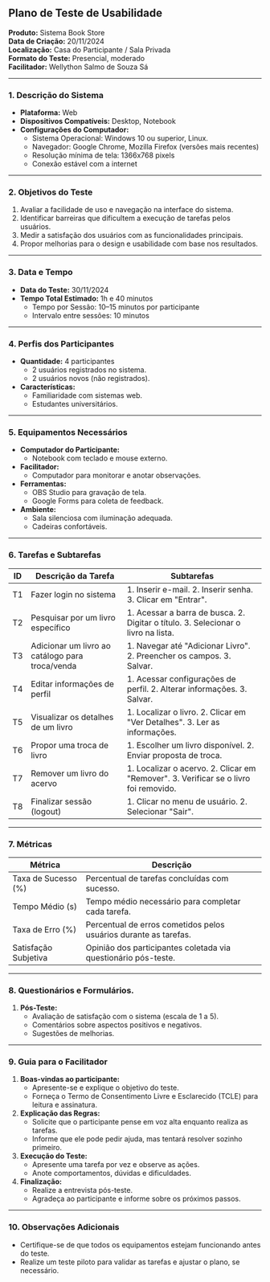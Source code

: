 ## **Plano de Teste de Usabilidade**
**Produto:** Sistema Book Store  
**Data de Criação:** 20/11/2024  
**Localização:** Casa do Participante / Sala Privada  
**Formato do Teste:** Presencial, moderado  
**Facilitador:** Wellython Salmo de Souza Sá  

---

### **1. Descrição do Sistema**
- **Plataforma:** Web
- **Dispositivos Compatíveis:** Desktop, Notebook
- **Configurações do Computador:**
  - Sistema Operacional: Windows 10 ou superior, Linux.
  - Navegador: Google Chrome, Mozilla Firefox (versões mais recentes)
  - Resolução mínima de tela: 1366x768 pixels
  - Conexão estável com a internet

---

### **2. Objetivos do Teste**
1. Avaliar a facilidade de uso e navegação na interface do sistema.
2. Identificar barreiras que dificultem a execução de tarefas pelos usuários.
3. Medir a satisfação dos usuários com as funcionalidades principais.
4. Propor melhorias para o design e usabilidade com base nos resultados.

---

### **3. Data e Tempo**
- **Data do Teste:** 30/11/2024
- **Tempo Total Estimado:** 1h e 40 minutos 
  - Tempo por Sessão: 10–15 minutos por participante  
  - Intervalo entre sessões: 10 minutos  

---

### **4. Perfis dos Participantes**
- **Quantidade:** 4 participantes
  - 2 usuários registrados no sistema.
  - 2 usuários novos (não registrados).  
- **Características:**  
  - Familiaridade com sistemas web.
  - Estudantes universitários.

---

### **5. Equipamentos Necessários**
- **Computador do Participante:**
  - Notebook com teclado e mouse externo.
- **Facilitador:**
  - Computador para monitorar e anotar observações.
- **Ferramentas:**
  - OBS Studio para gravação de tela.
  - Google Forms para coleta de feedback.
- **Ambiente:**
  - Sala silenciosa com iluminação adequada.
  - Cadeiras confortáveis.

---

### **6. Tarefas e Subtarefas**
| **ID** | **Descrição da Tarefa**                            | **Subtarefas**                                          |
|--------|----------------------------------------------------|--------------------------------------------------------|
| T1     | Fazer login no sistema                             | 1. Inserir e-mail. 2. Inserir senha. 3. Clicar em "Entrar". |
| T2     | Pesquisar por um livro específico                  | 1. Acessar a barra de busca. 2. Digitar o título. 3. Selecionar o livro na lista. |
| T3     | Adicionar um livro ao catálogo para troca/venda    | 1. Navegar até "Adicionar Livro". 2. Preencher os campos. 3. Salvar. |
| T4     | Editar informações de perfil                      | 1. Acessar configurações de perfil. 2. Alterar informações. 3. Salvar. |
| T5     | Visualizar os detalhes de um livro                | 1. Localizar o livro. 2. Clicar em "Ver Detalhes". 3. Ler as informações. |
| T6     | Propor uma troca de livro                         | 1. Escolher um livro disponível. 2. Enviar proposta de troca. |
| T7     | Remover um livro do acervo                       | 1. Localizar o acervo. 2. Clicar em "Remover". 3. Verificar se o livro foi removido. |
| T8     | Finalizar sessão (logout)                         | 1. Clicar no menu de usuário. 2. Selecionar "Sair". |

---

### **7. Métricas**
| **Métrica**           | **Descrição**                                                    |
|------------------------|------------------------------------------------------------------|
| Taxa de Sucesso (%)    | Percentual de tarefas concluídas com sucesso.                   |
| Tempo Médio (s)        | Tempo médio necessário para completar cada tarefa.              |
| Taxa de Erro (%)       | Percentual de erros cometidos pelos usuários durante as tarefas.|
| Satisfação Subjetiva   | Opinião dos participantes coletada via questionário pós-teste.  |

---

### **8. Questionários e Formulários**.  
1. **Pós-Teste:**  
   - Avaliação de satisfação com o sistema (escala de 1 a 5).  
   - Comentários sobre aspectos positivos e negativos.  
   - Sugestões de melhorias.  

---

### **9. Guia para o Facilitador**
1. **Boas-vindas ao participante:**
   - Apresente-se e explique o objetivo do teste.
   - Forneça o Termo de Consentimento Livre e Esclarecido (TCLE) para leitura e assinatura.
2. **Explicação das Regras:**
   - Solicite que o participante pense em voz alta enquanto realiza as tarefas.
   - Informe que ele pode pedir ajuda, mas tentará resolver sozinho primeiro.
3. **Execução do Teste:**
   - Apresente uma tarefa por vez e observe as ações.
   - Anote comportamentos, dúvidas e dificuldades.
4. **Finalização:**
   - Realize a entrevista pós-teste.
   - Agradeça ao participante e informe sobre os próximos passos.

---

### **10. Observações Adicionais**
- Certifique-se de que todos os equipamentos estejam funcionando antes do teste.
- Realize um teste piloto para validar as tarefas e ajustar o plano, se necessário.
